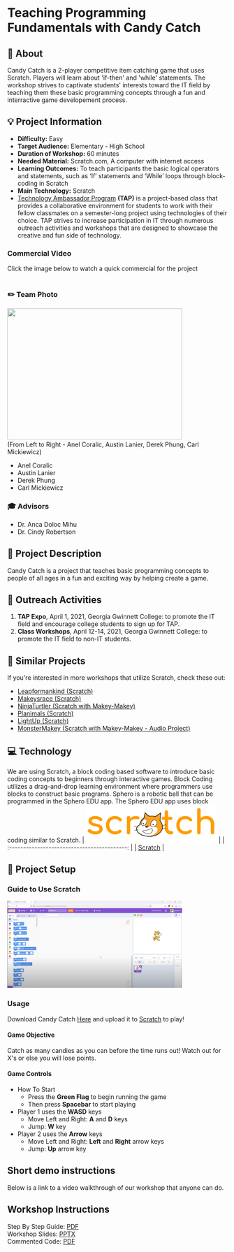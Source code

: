 # Teaching Programming Fundamentals with Candy Catch
## :loudspeaker: About

Candy Catch is a 2-player competitive item catching game that uses Scratch. Players will learn about 'if-then' and 'while' statements.
The workshop strives to captivate students' interests toward the IT field by teaching them these basic programming concepts through a fun and interractive game developement process. 



## :bulb: Project Information 
* <b>Difficulty:</b> Easy
* <b>Target Audience:</b> Elementary - High School
* <b>Duration of Workshop:</b> 60 minutes
* <b>Needed Material:</b> Scratch.com, A computer with internet access
* <b> Learning Outcomes:</b> To teach participants the basic logical operators and statements, such as ‘If’ statements and ‘While’ loops through block-coding in Scratch
* <b>Main Technology:</b> Scratch 
* [Technology Ambassador Program](https://tapggc.org/) <b>(TAP)</b> is a project-based class that provides a collaborative environment for students to work with their fellow classmates on a semester-long project using technologies of their choice. TAP strives to increase participation in IT through numerous outreach activities and workshops that are designed to showcase the creative and fun side of technology.
 ### Commercial Video 
Click the image below to watch a quick commercial for the project <br> <br>


### :pencil2: Team Photo
<img src="https://user-images.githubusercontent.com/79066007/116934103-7f5bd880-ac32-11eb-8bfb-fc42d3e68ebb.png" width="400" height="300"> <br>
(From Left to Right - Anel Coralic, Austin Lanier, Derek Phung, Carl Mickiewicz)
* Anel Coralic
* Austin Lanier
* Derek Phung
* Carl Mickiewicz
### :mortar_board: Advisors
* Dr. Anca Doloc Mihu
* Dr. Cindy Robertson

## :page_with_curl: Project Description
Candy Catch is a project that teaches basic programming concepts to people of all ages in a fun and exciting way by helping create a game. 

## :open_hands: Outreach Activities
1. <b>TAP Expo</b>, April 1, 2021, Georgia Gwinnett College: to promote the IT field and encourage college students to sign up for TAP.
2. <b>Class Workshops</b>, April 12-14, 2021, Georgia Gwinnett College: to promote the IT field to non-IT students.

## :mag_right: Similar Projects
If you're interested in more workshops that utilize Scratch, check these out:
* [Leapformankind (Scratch)](https://github.com/TAP-GGC/leapformankind)
* [Makeysrace (Scratch)](https://github.com/TAP-GGC/makeysrace)
* [NinjaTurtler (Scratch with Makey-Makey)](https://github.com/TAP-GGC/NinjaTurtles)
* [Planimals (Scratch)](https://github.com/TAP-GGC/planimals)
* [LightUp (Scratch)](https://github.com/TAP-GGC/LightUp-Teaching-Programming-Basics-with-Scratch)
* [MonsterMakey (Scratch with Makey-Makey - Audio Project)](https://github.com/TAP-GGC/MonsterMakey)

## :computer: Technology
We are using Scratch, a block coding based software to introduce basic coding concepts to beginners through interactive games. Block Coding utilizes a drag-and-drop learning environment where programmers use blocks to construct basic programs.
Sphero is a robotic ball that can be programmed in the Sphero EDU app. The Sphero EDU app uses block coding similar to Scratch. 
| <img src="media/Scratch_02.png" width="300"> |
| :------------------------------------------: | 
| [Scratch](https://scratch.mit.edu/) | 

 

## :candy: Project Setup

### Guide to Use Scratch
[<img src= "media/ScratchGuideThumbnail.png" width="400" height="200">](https://www.youtube.com/watch?v=v-GUbj7DMEE&list=PLTElqUEQXcpgx3EqxAWPbeGb6dNMnoSGX&index=5)

### Usage

Download Candy Catch [Here](resources/CandyCatch.sb3) and upload it to [Scratch](https://scratch.mit.edu/projects/editor/?tutorial=getStarted) to play! 

#### Game Objective
Catch as many candies as you can before the time runs out! Watch out for X's or else you will lose points.

#### Game Controls
* How To Start
  * Press the **Green Flag** to begin running the game
  * Then press **Spacebar** to start playing
* Player 1 uses the **WASD** keys
  * Move Left and Right: **A** and **D** keys
  * Jump: **W** key
* Player 2 uses the **Arrow** keys
  * Move Left and Right: **Left** and **Right** arrow keys
  * Jump: **Up** arrow key

## Short demo instructions
Below is a link to a video walkthrough of our workshop that anyone can do. <br>

## Workshop Instructions
Step By Step Guide: [PDF](documents/CandyCatch_step_by_step.pdf) <br>
Workshop Slides: [PPTX](documents/Teaching%20Programming%20Fundamentals%20with%20Candy%20Catch%20Game%20(2).pptx) <br>
Commented Code: [PDF](documents/TeachingProgrammingFundamentalswithCandyCatchCommentedCode.pdf) <br>
